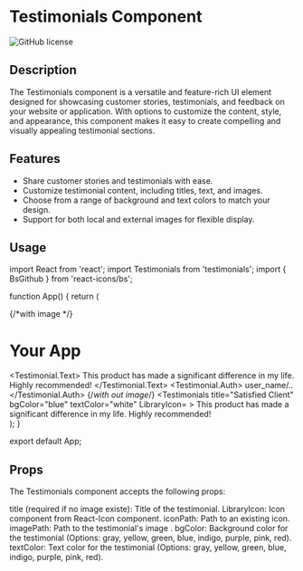 # Testimonials Component

![GitHub license](https://img.shields.io/badge/license-MIT-blue.svg)

## Description

The Testimonials component is a versatile and feature-rich UI element designed for showcasing customer stories, testimonials, and feedback on your website or application. With options to customize the content, style, and appearance, this component makes it easy to create compelling and visually appealing testimonial sections.

## Features

- Share customer stories and testimonials with ease.
- Customize testimonial content, including titles, text, and images.
- Choose from a range of background and text colors to match your design.
- Support for both local and external images for flexible display.

## Usage
import React from 'react';
import Testimonials from 'testimonials';
import { BsGithub } from 'react-icons/bs';

function App() {
  return (
    <div>
        {/*with image */}
      <h1>Your App</h1>
      <Testimonials
        imagePath="path/to/testimonial-image.jpg"
        bgColor="blue"
        textColor="white"
      >
        <Testimonial.Text>
            This product has made a significant difference in my life. Highly recommended!
        </Testimonial.Text>
        <Testimonial.Auth>
            user_name/..
        </Testimonial.Auth>
      </Testimonials>
      {/*with out image*/}
      <Testimonials
        title="Satisfied Client"
        bgColor="blue"
        textColor="white"
        LibraryIcon=<BsGithub />
      >
        This product has made a significant difference in my life. Highly recommended!
      </Testimonials>
    </div>
  );
}

export default App;

## Props

The Testimonials component accepts the following props:

title (required if no image existe): Title of the testimonial.
LibraryIcon: Icon component from React-Icon component.
iconPath: Path to an existing icon.
imagePath: Path to the testimonial's image .
bgColor: Background color for the testimonial (Options: gray, yellow, green, blue, indigo, purple, pink, red).
textColor: Text color for the testimonial (Options: gray, yellow, green, blue, indigo, purple, pink, red).